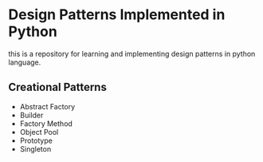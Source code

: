 # Design Patterns Implemented in Python

this is a repository for learning and implementing design patterns in python
language.


## Creational Patterns

- Abstract Factory
- Builder
- Factory Method
- Object Pool
- Prototype
- Singleton